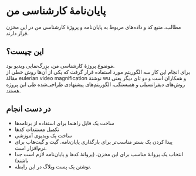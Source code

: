 # پایان‌نامهٔ کارشناسی من

مطالب، منبع کد و داده‌های مربوط به پایان‌نامه و پروژهٔ کارشناسی من در این مخزن قرار دارند.

## این چیست؟
موضوع پروژهٔ کارشناسی من، بزرگ‌نمایی ویدیو بود.  
برای انجام این کار سه الگوریتم مورد استفاده قرار گرفت که یکی از آن‌ها روش خطی از مقالهٔ eulerian video magnification نوشتهٔ wu و همکاران است و دو تای دیگر یعنی روش‌های دیفرانسیلی و همبستگی، الگوریتم‌های پیشنهادی طراحی‌شده طی این پروژه هستند.

## در دست انجام
- ساخت یک فایل راهنما برای استفاده از برنامه‌ها
- تکمیل مستندات کدها
- ساخت یک ویدیوی آموزشی
- پیدا کردن یک بستر مناسب‌تر برای بارگذاری پایان‌نامه. گیت و گیت‌هاب برای نرم‌افزار است.
- انتخاب یک پروانهٔ مناسب برای این مخزن. (پروانهٔ کدها و پایان‌نامه لازم است جدا باشند)
- نوشتن یک پست وبلاگ در این رابطه.